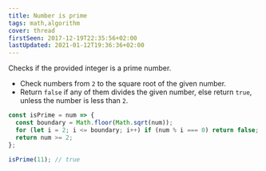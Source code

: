 ```yaml
---
title: Number is prime
tags: math,algorithm
cover: thread
firstSeen: 2017-12-19T22:35:56+02:00
lastUpdated: 2021-01-12T19:36:36+02:00
---
```


Checks if the provided integer is a prime number.

- Check numbers from `2` to the square root of the given number.
- Return `false` if any of them divides the given number, else return `true`, unless the number is less than `2`.

```js
const isPrime = num => {
  const boundary = Math.floor(Math.sqrt(num));
  for (let i = 2; i <= boundary; i++) if (num % i === 0) return false;
  return num >= 2;
};
```

```js
isPrime(11); // true
```
